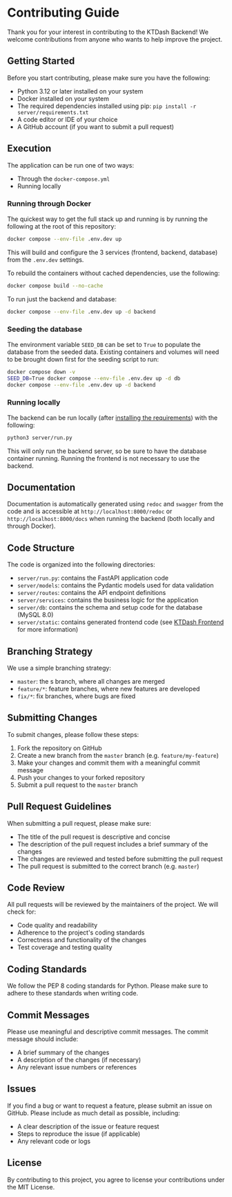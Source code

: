 # Contributing Guide

Thank you for your interest in contributing to the KTDash Backend! We welcome contributions from anyone who wants to help improve the project.

## Getting Started

Before you start contributing, please make sure you have the following:

* Python 3.12 or later installed on your system
* Docker installed on your system
* The required dependencies installed using pip: `pip install -r server/requirements.txt`
* A code editor or IDE of your choice
* A GitHub account (if you want to submit a pull request)

## Execution

The application can be run one of two ways:
- Through the `docker-compose.yml`
- Running locally

### Running through Docker

The quickest way to get the full stack up and running is by running the following at the root of this repository:
```bash
docker compose --env-file .env.dev up
```
This will build and configure the 3 services (frontend, backend, database) from the `.env.dev` settings.

To rebuild the containers without cached dependencies, use the following:
```bash
docker compose build --no-cache
```

To run just the backend and database:
```bash
docker compose --env-file .env.dev up -d backend
```

### Seeding the database

The environment variable `SEED_DB` can be set to `True` to populate the database from the seeded data.
Existing containers and volumes will need to be brought down first for the seeding script to run:
```bash
docker compose down -v
SEED_DB=True docker compose --env-file .env.dev up -d db
docker compose --env-file .env.dev up -d backend
```

### Running locally

The backend can be run locally (after [installing the requirements](#getting-started)) with the following:
```bash
python3 server/run.py
```
This will only run the backend server, so be sure to have the database container running. Running the frontend is not necessary to use the backend.

## Documentation

Documentation is automatically generated using `redoc` and `swagger` from the code and is accessible at `http://localhost:8000/redoc` or `http://localhost:8000/docs` when running the backend (both locally and through Docker).

## Code Structure

The code is organized into the following directories:

* `server/run.py`: contains the FastAPI application code
* `server/models`: contains the Pydantic models used for data validation
* `server/routes`: contains the API endpoint definitions
* `server/services`: contains the business logic for the application
* `server/db`: contains the schema and setup code for the database (MySQL 8.0)
* `server/static`: contains generated frontend code (see [KTDash Frontend](./ktdash_backend/ktdash_frontend/README.md) for more information)

## Branching Strategy

We use a simple branching strategy:

* `master`: the s branch, where all changes are merged
* `feature/*`: feature branches, where new features are developed
* `fix/*`: fix branches, where bugs are fixed

## Submitting Changes

To submit changes, please follow these steps:

1. Fork the repository on GitHub
2. Create a new branch from the `master` branch (e.g. `feature/my-feature`)
3. Make your changes and commit them with a meaningful commit message
4. Push your changes to your forked repository
5. Submit a pull request to the `master` branch

## Pull Request Guidelines

When submitting a pull request, please make sure:

* The title of the pull request is descriptive and concise
* The description of the pull request includes a brief summary of the changes
* The changes are reviewed and tested before submitting the pull request
* The pull request is submitted to the correct branch (e.g. `master`)

## Code Review

All pull requests will be reviewed by the maintainers of the project. We will check for:

* Code quality and readability
* Adherence to the project's coding standards
* Correctness and functionality of the changes
* Test coverage and testing quality

## Coding Standards

We follow the PEP 8 coding standards for Python. Please make sure to adhere to these standards when writing code.

## Commit Messages

Please use meaningful and descriptive commit messages. The commit message should include:

* A brief summary of the changes
* A description of the changes (if necessary)
* Any relevant issue numbers or references

## Issues

If you find a bug or want to request a feature, please submit an issue on GitHub. Please include as much detail as possible, including:

* A clear description of the issue or feature request
* Steps to reproduce the issue (if applicable)
* Any relevant code or logs

## License

By contributing to this project, you agree to license your contributions under the MIT License.